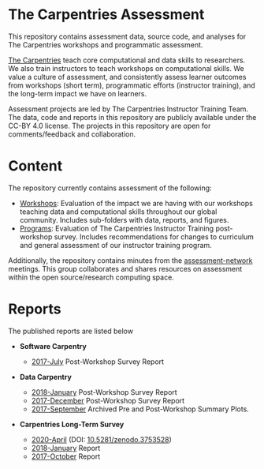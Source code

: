 # The Carpentries Assessment

This repository contains assessment data, source code, and analyses for The Carpentries workshops and programmatic assessment.

[The Carpentries](https://carpentries.org) teach core computational and data skills to researchers. We also train instructors to teach workshops on computational skills. We value a culture of assessment, and consistently assess learner outcomes from workshops (short term),  programmatic efforts (instructor training), and the long-term impact we have on learners.

Assessment projects are led by The Carpentries Instructor Training Team. The data, code and reports in this repository are publicly available under the CC-BY 4.0 license. The projects in this repository are open for comments/feedback and collaboration.

# Content
The repository currently contains assessment of the following:

+ [Workshops](https://carpentries.github.io/assessment/learner-assessment/): Evaluation of the impact we are having with our workshops teaching data and computational skills throughout our global community. Includes sub-folders with data, reports, and figures.
+ [Programs](https://github.com/carpentries/assessment/tree/master/programmatic-assessment): Evaluation of The Carpentries Instructor Training post-workshop survey. Includes recommendations for changes to curriculum and general assessment of our instructor training program.

Additionally, the repository contains minutes from the [assessment-network](https://github.com/carpentries/assessment/tree/master/assessment-network) meetings. This group collaborates and shares resources on assessment within the open source/research computing space. 

# Reports

The published reports are listed below

+ __Software Carpentry__ 

  + [2017-July](https://carpentries.github.io/assessment/learner-assessment/archives/2017/code/2017-July-post.html) Post-Workshop Survey Report  

+ __Data Carpentry__
  + [2018-January](https://carpentries.github.io/assessment/learner-assessment/archives/2018/code/2018-January-post.html) Post-Workshop Survey Report  
  + [2017-December](https://carpentries.github.io/assessment/learner-assessment/archives/2017/code/2017-December-post.html) Post-Workshop Survey Report  
  + [2017-September](https://carpentries.github.io/assessment/learner-assessment/archives/2017/code/2017-September-archived-analysis.html) Archived Pre and Post-Workshop Summary Plots.
  
+ __Carpentries Long-Term Survey__
  + [2020-April](https://carpentries.github.io/assessment/learner-assessment/reports/2020-01-long-term-report.html) (DOI: [10.5281/zenodo.3753528](https://doi.org/10.5281/zenodo.3753528))
  + [2018-January](https://carpentries.github.io/assessment/learner-assessment/archives/2018/code/2018_January_long_term_report.html) Report
  + [2017-October](https://carpentries.github.io/assessment/learner-assessment/archives/2017/code/longtermreport_October2017.html) Report

